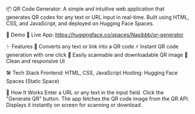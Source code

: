 📦 QR Code Generator:
A simple and intuitive web application that generates QR codes for any text or URL input in real-time. Built using HTML, CSS, and JavaScript, and deployed on Hugging Face Spaces.

🚀 Demo
🔗 Live App: https://huggingface.co/spaces/Nasibbb/qr-generator

✨ Features
🔢 Converts any text or link into a QR code
⚡ Instant QR code generation with one click
💾 Easily scannable and downloadable QR image
🎨 Clean and responsive UI

🛠️ Tech Stack
Frontend: HTML, CSS, JavaScript
Hosting: Hugging Face Spaces (Static Space)

🧠 How It Works
Enter a URL or any text in the input field.
Click the "Generate QR" button.
The app fetches the QR code image from the QR API.
Displays it instantly on screen for scanning or download.


